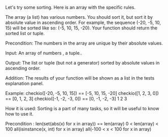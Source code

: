  Let's try some sorting. Here is an array with the specific rules.

The array (a list) has various numbers. You should sort it, but sort it by absolute value in ascending order. For example, the sequence (-20, -5, 10, 15) will be sorted like so: (-5, 10, 15, -20). Your function should return the sorted list or tuple.

Precondition: The numbers in the array are unique by their absolute values.

Input: An array of numbers , a tuple..

Output: The list or tuple (but not a generator) sorted by absolute values in ascending order.

Addition: The results of your function will be shown as a list in the tests explanation panel.

Example:
checkio([-20, -5, 10, 15]) == [-5, 10, 15, -20]
checkio([1, 2, 3, 0]) == [0, 1, 2, 3]
checkio([-1, -2, -3, 0]) == [0, -1, -2, -3]
1
2
3

How it is used: Sorting is a part of many tasks, so it will be useful to know how to use it.

Precondition : len(set(abs(x) for x in array)) == len(array)
0 < len(array) < 100
all(isinstance(x, int) for x in array)
all(-100 < x < 100 for x in array) 